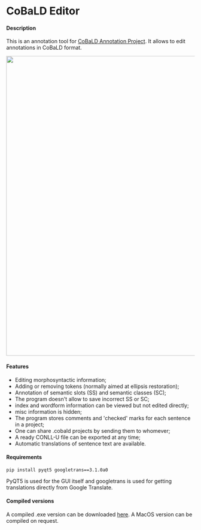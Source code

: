 # CoBaLD Editor

#### Description

This is an annotation tool for [CoBaLD Annotation Project](https://github.com/CobaldAnnotation). It allows to edit annotations in CoBaLD format. 

<img src="https://github.com/fortvivlan/CoBaLDSemEditor/blob/main/img/01.JPG"  width="800">

#### Features

- Editing morphosyntactic information;
- Adding or removing tokens (normally aimed at ellipsis restoration);
- Annotation of semantic slots (SS) and semantic classes (SC); 
- The program doesn't allow to save incorrect SS or SC;
- index and wordform information can be viewed but not edited directly;
- misc information is hidden;
- The program stores comments and 'checked' marks for each sentence in a project;
- One can share .cobald projects by sending them to whomever;
- A ready CONLL-U file can be exported at any time;
- Automatic translations of sentence text are available.

#### Requirements

```
pip install pyqt5 googletrans==3.1.0a0
```

PyQT5 is used for the GUI itself and googletrans is used for getting translations directly from Google Translate.

#### Compiled versions

A compiled .exe version can be downloaded [here](https://drive.google.com/file/d/1uAoCYlK_Wl1uwAIVLi6zO9udczqpNwWi/view?usp=sharing). A MacOS version can be compiled on request.


